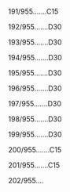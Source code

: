 191/955.......C15 


192/955.......D30 


193/955.......D30 


194/955.......D30 


195/955.......D30 


196/955.......D30 


197/955.......D30 


198/955.......D30 


199/955.......D30 


200/955.......C15 


201/955.......C15 


202/955.... 

